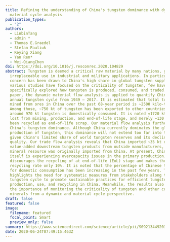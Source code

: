 ```yaml
---
title: Refining the understanding of China's tungsten dominance with dynamic
  material cycle analysis
publication_types:
  - "2"
authors:
  - LinbinTang
  - admin *
  - Thomas E.Graedel
  - Stefan Pauliuk
  - Keying Xiang
  - Yan Ren*
  - Wei-QiangChen
doi: https://doi.org/10.1016/j.resconrec.2020.104829
abstract: Tungsten is deemed a critical raw material by many nations, given its
  irreplaceable use in industrial and military applications. In particular, much
  concern has been drawn to China's high share in global tungsten supply. While
  various studies have focused on the criticality of tungsten, few have
  specifically explored how tungsten is produced, consumed, and traded. In this
  paper, the dynamic material flow analysis is applied to quantify China's
  annual tungsten cycle from 1949 – 2017. It is estimated that total tungsten
  mined from ores in China over the past 68-year period is ~2500 kilo-tons (kt).
  Among those, ~750 kt of tungsten has been exported to other countries, and
  around 970 kt tungsten is domestically consumed. It is noted ≈1720 kt has been
  lost from mining, production, and end-of-life stage, and merely ~130 kt has
  been recycled as end-of-life scrap. Our material flow analysis further refined
  China's tungsten dominance. Although China currently dominates the global
  production of tungsten, this dominance will not extend too far into the future
  given China's limited share of world tungsten reserves and its declining ore
  quality. Our trade flow analysis reveals that China imported ~35 kt of high
  value-added downstream tungsten products from outside manufacturers, whose
  mineral resource was originally imported from China. At present, China by
  itself is experiencing overcapacity issues in the primary production, which
  discourages the recycling of at end-of-life (EoL) stage and makes the EoL
  recycling rate only 10%. It is noted that the percentage of Chinese tungsten
  for domestic consumption has been increasing in the past few years. This
  highlights the need for systematic measures from stakeholders along the
  tungsten cycle to promote sustainable practices for efficient tungsten
  production, use, and recycling in China. Meanwhile, the results also suggest
  the importance of monitoring the criticality of tungsten and other critical
  minerals from a dynamic and material cycle perspective.
draft: false
featured: false
image:
  filename: featured
  focal_point: Smart
  preview_only: false
summary: https://www.sciencedirect.com/science/article/pii/S0921344920301506
date: 2020-06-24T07:49:15.463Z
---
```

